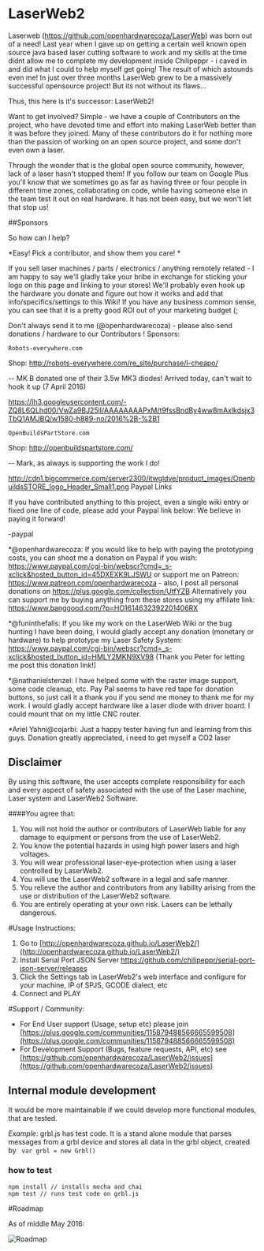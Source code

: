 
# LaserWeb2

Laserweb (https://github.com/openhardwarecoza/LaserWeb) was born out of a need! Last year when I gave up on getting a certain well known open source java based laser cutting software to work and my skills at the time didnt allow me to complete my development inside Chilipeppr - i caved in and did what I could to help myself get going! The result of which astounds even me! In just over three months LaserWeb grew to be a massively successful opensource project!  But its not without its flaws...

Thus, this here is it's successor: LaserWeb2!

Want to get involved? Simple - we have a couple of Contributors on the project, who have devoted time and effort into making LaserWeb better than it was before they joined. Many of these contributors do it for nothing more than the passion of working on an open source project, and some don't even own a laser.

Through the wonder that is the global open source community, however, lack of a laser hasn't stopped them! If you follow our team on Google Plus you'll know that we sometimes go as far as having three or four people in different time zones, collaborating on code, while having someone else in the team test it out on real hardware. It has not been easy, but we won't let that stop us!

##Sponsors

So how can I help?

*Easy! Pick a contributor, and show them you care! *

If you sell laser machines / parts / electronics / anything remotely related - I am happy to say we'll gladly take your bribe in exchange for sticking your logo on this page and linking to your stores! We'll probably even hook up the hardware you donate and figure out how it works and add that info/specifics/settings to this Wiki! If you have any business common sense, you can see that it is a pretty good ROI out of your marketing budget (;

Don't always send it to me (@openhardwarecoza) - please also send donations / hardware to our Contributors !
Sponsors:

    Robots-everywhere.com

Shop: http://robots-everywhere.com/re_site/purchase/l-cheapo/

-- MK B donated one of their 3.5w MK3 diodes! Arrived today, can't wait to hook it up (7 April 2016)

https://lh3.googleusercontent.com/-ZQ8L6QLhd00/VwZa9BJ25lI/AAAAAAAAPxM/t9fssBndBy4ww8mAxlkdsjx3TbQ1AMJBQ/w1580-h889-no/2016%2B-%2B1

    OpenBuildsPartStore.com

Shop: http://openbuildspartstore.com/

-- Mark, as always is supporting the work I do!

http://cdn1.bigcommerce.com/server2300/itwgldve/product_images/OpenbuildsSTORE_logo_Header_Small1.png
Paypal Links

If you have contributed anything to this project, even a single wiki entry or fixed one line of code, please add your Paypal link below: We believe in paying it forward!

-paypal

*@openhardwarecoza: If you would like to help with paying the prototyping costs, you can shoot me a donation on Paypal if you wish: https://www.paypal.com/cgi-bin/webscr?cmd=_s-xclick&hosted_button_id=45DXEXK9LJSWU or support me on Patreon: https://www.patreon.com/openhardwarecoza - also, I post all personal donations on https://plus.google.com/collection/UtfYZB Alternatively you can support me by buying anything from these stores using my affiliate link: https://www.banggood.com/?p=HO1614632392201406RX

*@funinthefalls: If you like my work on the LaserWeb Wiki or the bug hunting I have been doing, I would gladly accept any donation (monetary or hardware) to help prototype my Laser Safety System: https://www.paypal.com/cgi-bin/webscr?cmd=_s-xclick&hosted_button_id=HMLY2MKN9XV98 (Thank you Peter for letting me post this donation link!)

*@nathanielstenzel: I have helped some with the raster image support, some code cleanup, etc. Pay Pal seems to have red tape for donation buttons, so just call it a thank you if you send me money to thank me for my work. I would gladly accept hardware like a laser diode with driver board. I could mount that on my little CNC router.

*Ariel Yahni@cojarbi: Just a happy tester having fun and learning from this guys. Donation greatly appreciated, i need to get myself a CO2 laser

## Disclaimer
By using this software, the user accepts complete responsibility for each and every aspect of safety associated with the use of the Laser machine, Laser system and LaserWeb2 Software.

####You agree that:

1. You will not hold the author or contributors of LaserWeb liable for any damage to equipment or persons from the use of LaserWeb2. 
2. You know the potential hazards in using high power lasers and high voltages.
3. You will wear professional laser-eye-protection when using a laser controlled by LaserWeb2.
4. You will use the LaserWeb2 software in a legal and safe manner.
5. You relieve the author and contributors from any liability arising from the use or distribution of the LaserWeb2 software.
6. You are entirely operating at your own risk. Lasers can be lethally dangerous. 


#Usage Instructions:

1. Go to [http://openhardwarecoza.github.io/LaserWeb2/](http://openhardwarecoza.github.io/LaserWeb2/)
2. Install Serial Port JSON Server https://github.com/chilipeppr/serial-port-json-server/releases
3. Click the Settings tab in LaserWeb2's web interface and configure for your machine, IP of SPJS, GCODE dialect, etc
4. Connect and PLAY
 


#Support / Community:
* For End User support (Usage, setup etc) please join [https://plus.google.com/communities/115879488566665599508](https://plus.google.com/communities/115879488566665599508)
* For Development Support (Bugs, feature requests, API, etc) see 
[https://github.com/openhardwarecoza/LaserWeb2/issues](https://github.com/openhardwarecoza/LaserWeb2/issues)


## Internal module development
It would be more maintainable if we could develop more functional modules, that are tested.

<i>Example</i>: grbl.js has test code. It is a stand alone module that parses messages from a grbl device and stores all data in the grbl object, created by ` var grbl = new Grbl()` 
### how to test
``` 
npm install // installs mocha and chai
npm test // runs test code on grbl.js
```

#Roadmap

As of middle May 2016:

![Roadmap](https://raw.githubusercontent.com/openhardwarecoza/LaserWeb2/gh-pages/Roadmap-%20LaserWeb2.png)
